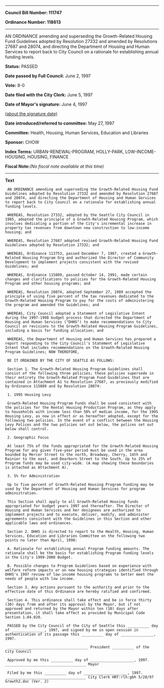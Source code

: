 

********

**Council Bill Number: 111747**
   
**Ordinance Number: 118613**
********

 AN ORDINANCE amending and superseding the Growth-Related Housing Fund Guidelines adopted by Resolution 27332 and amended by Resolutions 27687 and 28074, and directing the Department of Housing and Human Services to report back to City Council on a rationale for establishing annual funding levels.

**Status:** PASSED
   
**Date passed by Full Council:** June 2, 1997
   
**Vote:** 8-0
   
**Date filed with the City Clerk:** June 5, 1997
   
**Date of Mayor's signature:** June 4, 1997
   
[(about the signature date)](/~public/approvaldate.htm)
   
   
   
**Date introduced/referred to committee:** May 27, 1997
   
**Committee:** Health, Housing, Human Services, Education and Libraries
   
**Sponsor:** CHOW
   
   
**Index Terms:** URBAN-RENEWAL-PROGRAM, HOLLY-PARK, LOW-INCOME-HOUSING, HOUSING, FINANCE

**Fiscal Note:**_(No fiscal note available at this time)_

********

**Text**
   
```
 AN ORDINANCE amending and superseding the Growth-Related Housing Fund Guidelines adopted by Resolution 27332 and amended by Resolution 27687 and 28074, and directing the Department of Housing and Human Services to report back to City Council on a rationale for establishing annual funding levels.

 WHEREAS, Resolution 27332, adopted by the Seattle City Council in 1985, adopted the principle of a Growth-Related Housing Program, which involves dedicating a portion of the City's incremental increase in property tax revenues from downtown new construction to low-income housing; and

 WHEREAS, Resolution 27687 adopted revised Growth-Related Housing Fund Guidelines adopted by Resolution 27332; and

 WHEREAS, Ordinance 113753, passed December 7, 1987, created a Growth- Related Housing Program Org and authorized the Director of Community Development to implement projects consistent with the revised Guidelines; and

 WHEREAS, Ordinance 115889, passed October 14, 1991, made certain changes and clarifications to policies for the Growth-Related Housing Program and other housing programs; and

 WHEREAS, Resolution 28074, adopted September 27, 1989 accepted the principle of using five percent of the tax revenues dedicated to the Growth-Related Housing Program to pay for the costs of administering the program and amended the Guidelines; and

 WHEREAS, City Council adopted a Statement of Legislative Intent during the 1997-1998 budget process that directed the Department of Housing and Human Services ("DHHS") to make recommendations to City Council on revisions to the Growth-Related Housing Program Guidelines, including a basis for funding allocation; and

 WHEREAS, the Department of Housing and Human Services has prepared a report responding to the City Council's Statement of Legislative Intent that includes recommendations on the Growth-Related Housing Program Guidelines; NOW THEREFORE,

 BE IT ORDAINED BY THE CITY OF SEATTLE AS FOLLOWS:

 Section 1. The Growth-Related Housing Program Guidelines shall consist of the following three policies; these policies supersede in their entirety the Growth-Related Program Fund Guidelines that are contained in Attachment A1 to Resolution 27687, as previously modified by Ordinance 115889 and by Resolution 28074:

 1. 1995 Housing Levy

 Growth-Related Housing Program Funds shall be used consistent with the policies for the Rental Housing Production Program, as they apply to households with income less than 50% of median income, for the 1995 Housing Levy, as now in effect or as hereafter adopted, except for the following two policies. In the event of a conflict between the Housing Levy Polices and the two policies set out below, the polices set out below shall control.

 2. Geographic Focus

 At least 75% of the funds appropriated for the Growth-Related Housing Program for any given five-year period must be used in the area bounded by Mercer Street to the north, Broadway, Cherry, 14th and Rainier to the east, and Dearborn Street to the South. Up to 25% of Program funds may be used city-wide. (A map showing these boundaries is attached as Attachment A).

 3. 5% for Administration

 Up to five percent of Growth-Related Housing Program funding may be used by the Department of Housing and Human Services for program administration.

 This Section shall apply to all Growth-Related Housing funds appropriated for budget years 1997 and thereafter. The Director of Housing and Human Services and her designees are authorized to implement projects and to execute, deliver, modify, and administer agreements consistent with the Guidelines in this Section and other applicable laws and ordinances.

 Section 2. DHHS is directed to report to the Health, Housing, Human Services, Education and Libraries Committee on the following two points no later than April, 1998:

 A. Rationale for establishing annual Program funding amounts. The rationale shall be the basis for establishing Program funding levels in the City's 1999-2000 Budget.

 B. Possible changes to Program Guidelines based on experience with welfare reform impacts or on new housing strategies identified through DHHS's 1997 review of low-income housing programs to better meet the needs of people with low income.

 Section 3. Any actions pursuant to the authority and prior to the effective date of this Ordinance are hereby ratified and confirmed.

 Section 4. This ordinance shall take effect and be in force thirty (30) days from and after its approval by the Mayor, but if not approved and returned by the Mayor within ten (10) days after presentation, it shall take effect as provided by Municipal Code Section 1.04.020.

 PASSED by the City Council of the City of Seattle this __________ day of _______________, 1997, and signed by me in open session in authentication of its passage this __________ day of _______________, 1997.

 _____________________________________ President __________ of the City Council

 Approved by me this __________ day of ____________________, 1997. _____________________________________ Mayor

 Filed by me this __________ day of ____________________, 1997. _____________________________________ City Clerk HRT:rlh:gbh 5/28/97 Growth2.doc (Ver. 2)

```
